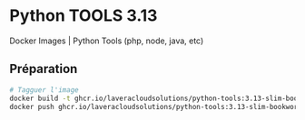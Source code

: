 # Python TOOLS 3.13

Docker Images | Python Tools (php, node, java, etc)

## Préparation

```bash
# Tagguer l'image
docker build -t ghcr.io/laveracloudsolutions/python-tools:3.13-slim-bookworm .
docker push ghcr.io/laveracloudsolutions/python-tools:3.13-slim-bookworm
```
